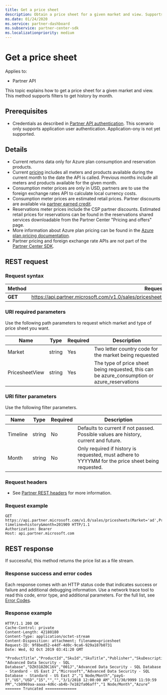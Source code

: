 ```yaml
---
title: Get a price sheet
description: Obtain a price sheet for a given market and view. Supports filters to get history by month.
ms.date: 01/24/2020
ms.service: partner-dashboard
ms.subservice: partner-center-sdk
ms.localizationpriority: medium
---
```


# Get a price sheet

Applies to:

- Partner API

This topic explains how to get a price sheet for a given market and view. This method supports filters to get history by month.

## Prerequisites

- Credentials as described in [Partner API authentication](api-authentication.md). This scenario only supports application user authentication. Application-ony is not yet supported.

## Details

- Current returns data only for Azure plan consumption and reservation products.
- Current [pricing](pricing.md) includes all meters and products available during the current month to the date the API is called. Previous months include all meters and products available for the given month.
- Consumption meter prices are only in USD, partners are to use the foreign exchange rates API to calculate local currency costs.
- Consumption meter prices are estimated retail prices. Partner discounts are available via [partner earned credit](https://docs.microsoft.com/partner-center/partner-earned-credit-explanation).
- Reservations meter prices include the CSP partner discounts. Estimated retail prices for reservations can be found in the reservations shared services downloadable from the Partner Center "Pricing and offers" page.
- More information about Azure plan pricing can be found in the [Azure plan pricing documentation](https://docs.microsoft.com/partner-center/azure-plan-price-list).
- Partner pricing and foreign exchange rate APIs are not part of the [Partner Center SDK](https://docs.microsoft.com/partner-center/develop/get-started).

## REST request

### Request syntax

| Method   | Request URI                                                                                                 |
|----------|-------------------------------------------------------------------------------------------------------------|
| **GET** | https://api.partner.microsoft.com/v1.0/sales/pricesheets(Market='{market}',PricesheetView='{view}')/$value                                     |

### URI required parameters

Use the following path parameters to request which market and type of price sheet you want.

| Name                   | Type     | Required | Description                                                     |
|------------------------|----------|----------|-----------------------------------------------------------------|
|Market                      | string   | Yes       | Two letter country code for the market being requested       |
|PricesheetView	| string   | Yes       | The type of price sheet being requested, this can be azure_consumption or azure_reservations       |

### URI filter parameters

Use the following filter parameters.

| Name                   | Type     | Required | Description                                                     |
|------------------------|----------|----------|-----------------------------------------------------------------|
|Timeline| string   | No| Defaults to current if not passed. Possible values are history, current and future.       |
|Month| string   | No| Only required if history is requested, must adhere to YYYYMM for the price sheet being requested.       |

### Request headers

- See [Partner REST headers](headers.md) for more information.

### Request example

```http
GET https://api.partner.microsoft.com/v1.0/sales/pricesheets(Market='ad',PricesheetView='azure_consumption')/$value?timeline=history&month=201909 HTTP/1.1
Authorization: Bearer 
Host: api.partner.microsoft.com

```

## REST response

If successful, this method returns the price list as a file stream.

### Response success and error codes

Each response comes with an HTTP status code that indicates success or failure and additional debugging information. Use a network trace tool to read this code, error type, and additional parameters. For the full list, see [Error Codes](error-codes.md).

### Response example

``` http
HTTP/1.1 200 OK
Cache-Control: private
Content-Length: 42180180
Content-Type: application/octet-stream
Content-Disposition: attachment; filename=pricesheet
Request-ID: 9f8bed52-e4df-4d0c-9ca6-929a187b0731
Date: Wed, 02 Oct 2019 03:41:20 GMT

"ProductTitle","ProductId","SkuId","SkuTitle","Publisher","SkuDescription","UnitOfMeasure","TermDuration","Market","Currency","UnitPrice","PricingTierRangeMin","PricingTierRangeMax","EffectiveStartDate","EffectiveEndDate","MeterIds","MeterType","Tags“
"Advanced Data Security - SQL Database","DZH318Z0C16V","001J","Advanced Data Security - SQL Database - Standard - US East 2","Microsoft","Advanced Data Security - SQL Database - Standard - US East 2","1 Node/Month","payG-1","US","USD","15","","","3/1/2018 12:00:00 AM","11/30/9999 11:59:59 PM","cb0969aa-aaaa-4d6c-ab4b-7e182fa06aff","1 Node/Month","Azure“
======= Truncated ==============

```
